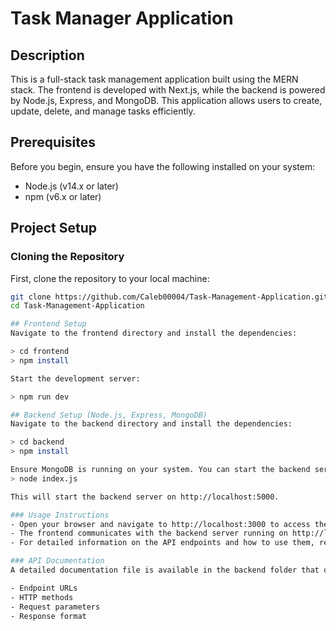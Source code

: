 # Task Manager Application

## Description
This is a full-stack task management application built using the MERN stack. The frontend is developed with Next.js, while the backend is powered by Node.js, Express, and MongoDB. This application allows users to create, update, delete, and manage tasks efficiently.

## Prerequisites
Before you begin, ensure you have the following installed on your system:
- Node.js (v14.x or later)
- npm (v6.x or later)

## Project Setup

### Cloning the Repository
First, clone the repository to your local machine:
```sh
git clone https://github.com/Caleb00004/Task-Management-Application.git
cd Task-Management-Application

## Frontend Setup
Navigate to the frontend directory and install the dependencies:

> cd frontend
> npm install

Start the development server:

> npm run dev

## Backend Setup (Node.js, Express, MongoDB)
Navigate to the backend directory and install the dependencies:

> cd backend
> npm install

Ensure MongoDB is running on your system. You can start the backend server with:
> node index.js

This will start the backend server on http://localhost:5000.

### Usage Instructions
- Open your browser and navigate to http://localhost:3000 to access the frontend of the application.
- The frontend communicates with the backend server running on http://localhost:5000 to perform CRUD operations on tasks.
- For detailed information on the API endpoints and how to use them, refer to the documentation file located in the backend directory.

### API Documentation
A detailed documentation file is available in the backend folder that describes how to use all the endpoints. This includes:

- Endpoint URLs
- HTTP methods
- Request parameters
- Response format



